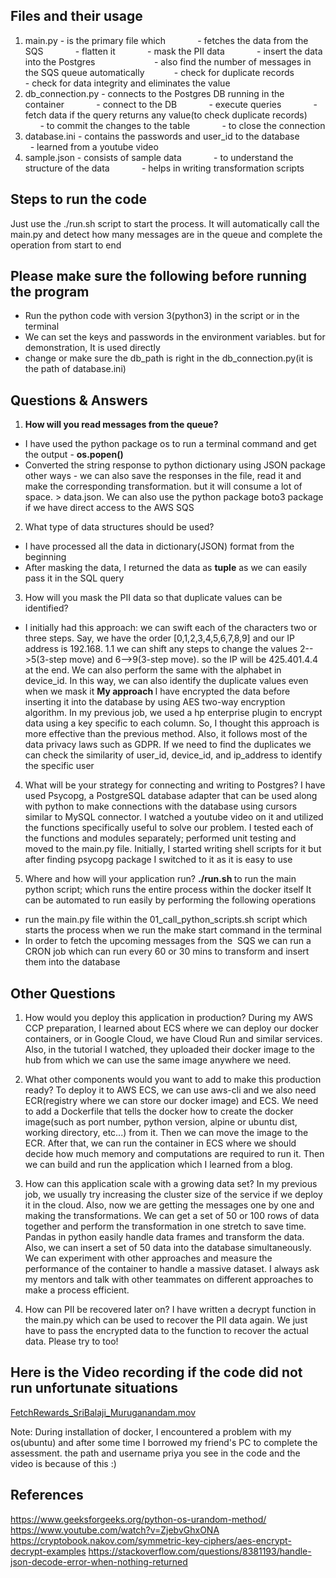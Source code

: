 ## Files and their usage
1. main.py - is the primary file which 
            - fetches the data from the SQS
            - flatten it
            - mask the PII data
            - insert the data into the Postgres            
            - also find the number of messages in the SQS queue automatically            - check for duplicate records
            - check for data integrity and eliminates the value
2. db_connection.py - connects to the Postgres DB running in the container
            - connect to the DB
            - execute queries
            - fetch data if the query returns any value(to check duplicate records)
            - to commit the changes to the table
            - to close the connection
3. database.ini - contains the passwords and user_id to the database
            - learned from a youtube video
4. sample.json - consists of sample data
            - to understand the structure of the data
            - helps in writing transformation scripts

## Steps to run the code
Just use the ./run.sh script to start the process. It will automatically call the main.py and detect how many messages are in the queue and complete the operation from start to end

## Please make sure the following before running the program
- Run the python code with version 3(python3) in the script or in the terminal
- We can set the keys and passwords in the environment variables. but for demonstration, It is used directly
- change or make sure the db_path is right in the db_connection.py(it is the path of database.ini)

## Questions & Answers
1. <strong>How will you read messages from the queue?</strong>
- I have used the python package os to run a terminal command and get the output - <strong>os.popen()</strong>
- Converted the string response to python dictionary using JSON package
other ways - we can also save the responses in the file, read it and make the corresponding transformation. but it will consume a lot of space. <aws sqs command> > data.json. We can also use the python package boto3 package if we have direct access to the AWS SQS

2. What type of data structures should be used?
- I have processed all the data in dictionary(JSON) format from the beginning
- After masking the data, I returned the data as <strong>tuple</strong> as we can easily pass it in the SQL query

3. How will you mask the PII data so that duplicate values can be identified?
- I initially had this approach: we can swift each of the characters two or three steps. Say, we have the order [0,1,2,3,4,5,6,7,8,9] and our IP address is 192.168. 1.1 we can shift any steps to change the values 2-->5(3-step move) and 6-->9(3-step move). so the IP will be 425.401.4.4 at the end. We can also perform the same with the alphabet in device_id. In this way, we can also identify the duplicate values even when we mask it
<strong>My approach </strong> I have encrypted the data before inserting it into the database by using AES two-way encryption algorithm. In my previous job, we used a hp enterprise plugin to encrypt data using a key specific to each column. So, I thought this approach is more effective than the previous method. Also, it follows most of the data privacy laws such as GDPR.
If we need to find the duplicates we can check the similarity of user_id, device_id, and ip_address to identify the specific user

4. What will be your strategy for connecting and writing to Postgres?
I have used Psycopg, a PostgreSQL database adapter that can be used along with python to make connections with the database using cursors similar to MySQL connector. I watched a youtube video on it and utilized the functions specifically useful to solve our problem. I tested each of the functions and modules separately; performed unit testing and moved to the main.py file.
Initially, I started writing shell scripts for it but after finding psycopg package I switched to it as it is easy to use

5. Where and how will your application run?
<strong> ./run.sh </strong> to run the main python script; which runs the entire process within the docker itself
It can be automated to run easily by performing the following operations
- run the main.py file within the 01_call_python_scripts.sh script which starts the process when we run the make start command in the terminal
- In order to fetch the upcoming messages from the  SQS we can run a CRON job which can run every 60 or 30 mins to transform and insert them into the database

## Other Questions
1. How would you deploy this application in production?
During my AWS CCP preparation, I learned about ECS where we can deploy our docker containers, or in Google Cloud, we have Cloud Run and similar services. Also, in the tutorial I watched, they uploaded their docker image to the hub from which we can use the same image anywhere we need.

2. What other components would you want to add to make this production ready?
To deploy it to AWS ECS, we can use aws-cli and we also need ECR(registry where we can store our docker image) and ECS. We need to add a Dockerfile that tells the docker how to create the docker image(such as port number, python version, alpine or ubuntu dist, working directory, etc...) from it. Then we can move the image to the ECR. After that, we can run the container in ECS where we should decide how much memory and computations are required to run it. Then we can build and run the application which I learned from a blog.

3. How can this application scale with a growing data set? 
In my previous job, we usually try increasing the cluster size of the service if we deploy it in the cloud. Also, now we are getting the messages one by one and making the transformations. We can get a set of 50 or 100 rows of data together and perform the transformation in one stretch to save time. Pandas in python easily handle data frames and transform the data. Also, we can insert a set of 50 data into the database simultaneously.
We can experiment with other approaches and measure the performance of the container to handle a massive dataset. I always ask my mentors and talk with other teammates on different approaches to make a process efficient.

4. How can PII be recovered later on?
I have written a decrypt function in the main.py which can be used to recover the PII data again. We just have to pass the encrypted data to the function to recover the actual data. Please try to too!

## Here is the Video recording if the code did not run unfortunate situations
[FetchRewards_SriBalaji_Muruganandam.mov]()

Note: During installation of docker, I encountered a problem with my os(ubuntu) and after some time I borrowed my friend's PC to complete the assessment. the path and username priya you see in the code and the video is because of this :)

## References
https://www.geeksforgeeks.org/python-os-urandom-method/
https://www.youtube.com/watch?v=ZjebvGhxONA
https://cryptobook.nakov.com/symmetric-key-ciphers/aes-encrypt-decrypt-examples
https://stackoverflow.com/questions/8381193/handle-json-decode-error-when-nothing-returned